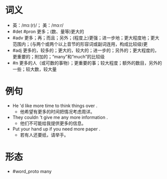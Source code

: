 # 词义
- 英：/mɔː(r)/； 美：/mɔːr/
- #det #pron 更多；(数、量等)更大的
- #adv 更多；再；而且；另外；(程度上)更强；进一步地；更大程度地；更大范围内；(与两个或两个以上音节的形容词或副词连用，构成比较级)更
- #adj 更多的，较多的；更大的，较大的；进一步的；另外的；更大程度的，更重要的；附加的；“many”和“much”的比较级
- #n 更多的人（或可数的事物）；更重要的事；较大程度；额外的数目，另外的一些；较大数，较大量
# 例句
- He 'd like more time to think things over .
	- 他希望有更多的时间把情况考虑周详。
- They couldn 't give me any more information .
	- 他们不可能给我提供更多的信息。
- Put your hand up if you need more paper .
	- 若有人还要纸，请举手。
# 形态
- #word_proto many
